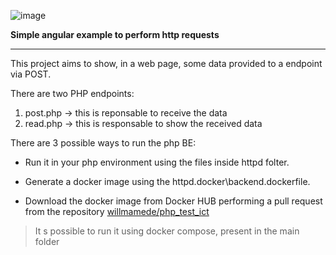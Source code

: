![image](https://user-images.githubusercontent.com/14292738/68221028-88310700-ffc7-11e9-9f22-a8e223b8c3c1.png)

**Simple angular example to perform http requests**
___

This project aims to show, in a web page, some data provided to a endpoint via POST.

There are two PHP endpoints:
1. post.php -> this is reponsable to receive the data
2. read.php -> this is responsable to show the received data

There are 3 possible ways to run the php BE:

* Run it in your php environment using the files inside httpd folter.

* Generate a docker image using the httpd\.docker\backend.dockerfile. 

* Download the docker image from Docker HUB performing a pull request from the repository [willmamede/php_test_ict](https://cloud.docker.com/repository/docker/willmamede/php_test_ict)

> It s possible to run it using docker compose, present in the main folder

